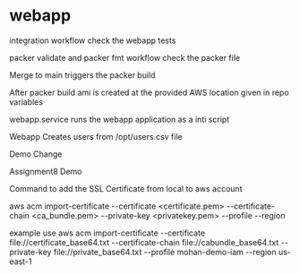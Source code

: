 # webapp

integration workflow check the webapp tests

packer validate and packer fmt workflow check the packer file

Merge to main triggers the packer build

After packer build ami is created at the provided AWS location given in repo variables

webapp.service runs the webapp application as a inti script

Webapp Creates users from /opt/users.csv file

Demo Change

Assignment8 Demo

Command to add the SSL Certificate from local to aws account

aws acm import-certificate --certificate <certificate.pem> --certificate-chain <ca_bundle.pem> --private-key <privatekey.pem> --profile <AWS profile saved in local > --region <AWS certificate Region>

example use
aws acm import-certificate --certificate file://certificate_base64.txt --certificate-chain file://cabundle_base64.txt --private-key file://private_base64.txt --profile mohan-demo-iam --region us-east-1

